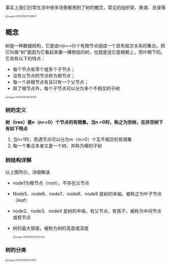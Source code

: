 事实上我们日常生活中很多场景都用到了树的概念，常见的组织架、族谱、目录等

<img src="https://elgchat-oss.oss-accelerate.aliyuncs.com/elgchat/2021_04_19/image-20210419212126631.png" alt="image-20210419212126631" style="zoom: 50%;" />

## 概念

树是一种数据结构，它是由n(n>=0)个有限节点组成一个具有层次关系的集合。把它叫做“树”是因为它看起来像一棵倒挂的树，也就是说它是根朝上，而叶朝下的。它具有以下的特点：

* 每个节点有零个或多个子节点；
* 没有父节点的节点称为根节点；
* 每一个非根节点有且只有一个父节点；
* 除了根节点外，每个子节点可以分为多个不相交的子树

<img src="https://elgchat-oss.oss-accelerate.aliyuncs.com/elgchat/2021_04_19/image-20210419205740011.png" alt="image-20210419205740011" style="zoom:50%;" />

### 树的定义

**树（tree）是n（n>=0）个节点的有限集，当n =0时，称之为空树，在非空树下有如下特点**

1. 当n>1时，奇遇节点可以分为m（m>0）个互不相交的有限集
2. 每一个集合本身又是一个树，并称为根的子树

### 树结构详解

以上图所示，详细解读

* node1为根节点（root），不存在父节点

* Node5、node6、node7、node8、node9 是树的末端，被称之为叶子节点（leaf）

* node2、node3、node4 是树的中端，有父节点，有孩子，被称为中间节点或枝节点

* 树的最大层级，被称为树的高度或深度

  <img src="https://elgchat-oss.oss-accelerate.aliyuncs.com/elgchat/2021_04_19/image-20210419220312342.png" alt="image-20210419220312342" style="zoom:50%;" />
  
   

### 树的分类

<img src="https://elgchat-oss.oss-accelerate.aliyuncs.com/elgchat/2021_04_19/image-20210419221231627.png" alt="image-20210419221231627" style="zoom:50%;" />